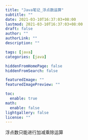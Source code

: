 ```yaml
---
title: "Java笔记_浮点数运算"
subtitle: ""
date: 2021-03-10T16:37:03+08:00
lastmod: 2021-03-10T16:37:03+08:00
draft: false
author: ""
authorLink: ""
description: ""

tags: [java]
categories: [java]

hiddenFromHomePage: false
hiddenFromSearch: false

featuredImage: ""
featuredImagePreview: ""

toc:
  enable: true
math:
  enable: false
lightgallery: false
license: ""
---
```


<!--more-->

浮点数只能进行加减乘除运算

